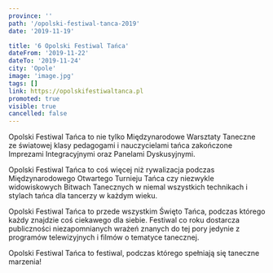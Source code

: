 ```yaml
---
province: ''
path: '/opolski-festiwal-tanca-2019'
date: '2019-11-19'

title: '6 Opolski Festiwal Tańca'
dateFrom: '2019-11-22'
dateTo: '2019-11-24'
city: 'Opole'
image: 'image.jpg'
tags: []
link: https://opolskifestiwaltanca.pl
promoted: true
visible: true
cancelled: false
---
```

Opolski Festiwal Tańca to nie tylko Międzynarodowe Warsztaty Taneczne ze światowej klasy pedagogami i nauczycielami tańca zakończone Imprezami Integracyjnymi oraz Panelami Dyskusyjnymi. 

Opolski Festiwal Tańca to coś więcej niż rywalizacja podczas Międzynarodowego Otwartego Turnieju Tańca czy niezwykle widowiskowych Bitwach Tanecznych w niemal wszystkich technikach i stylach tańca dla tancerzy w każdym wieku.

Opolski Festiwal Tańca to przede wszystkim Święto Tańca, podczas którego każdy znajdzie coś ciekawego dla siebie. Festiwal co roku dostarcza publiczności niezapomnianych wrażeń znanych do tej pory jedynie z programów  telewizyjnych i filmów o tematyce tanecznej.

Opolski Festiwal Tańca to festiwal, podczas którego spełniają się taneczne marzenia!
